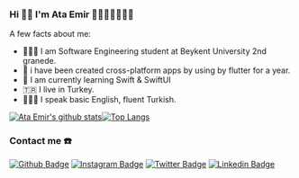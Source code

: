 ### Hi 👋🏻 I'm Ata Emir 👨🏻‍💻💙📱🇹🇷

A few facts about me:
-  👨🏻‍💻 I am Software Engineering student at Beykent University 2nd granede.
-  🥰 i have been created cross-platform apps by using by flutter for a year.
-  📝 I am currently learning Swift & SwiftUI
-  🇹🇷 I live in Turkey.
-  🙎🏻‍♂️ I speak basic English, fluent Turkish.



[![Ata Emir's github stats](https://github-readme-stats.vercel.app/api?username=aekaba&theme=tokyonight&show_icons=true)](https://github.com/aekaba/github-readme-stats)[![Top Langs](https://github-readme-stats.vercel.app/api/top-langs/?username=aekaba&theme=tokyonight&layout=compact)](https://github.com/aekaba/github-readme-stats)

### Contact me   ☎️

[![Github Badge](https://img.shields.io/badge/-Github-000?style=quare&labelColor=000&logo=Github&logoColor=white&link=link)](https://github.com/aekaba) 
[![Instagram Badge](https://img.shields.io/badge/-Instagram-C13584?style=flat-quare&labelColor=C13584&logo=instagram&logoColor=white&link=link)](https://www.instagram.com/ataemirkaba/) 
[![Twitter Badge](https://img.shields.io/badge/-Twitter-blue?style=flat-quare&labelColor=blue&logo=twitter&logoColor=white&link=link)](https://twitter.com/ae_kaba) 
[![Linkedin Badge](https://img.shields.io/badge/-Linkedin-white?style=flat-quare&labelColor=white&logo=Linkedin&logoColor=blue&link=link)](https://www.linkedin.com/in/ataemirkaba/) 
